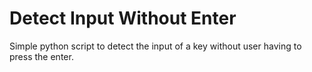 # Detect Input Without Enter
 Simple python script to detect the input of a key without user having to press the enter.